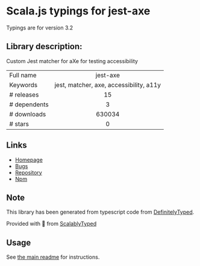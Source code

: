 
# Scala.js typings for jest-axe

Typings are for version 3.2

## Library description:
Custom Jest matcher for aXe for testing accessibility

|                    |                 |
| ------------------ | :-------------: |
| Full name          | jest-axe |
| Keywords           | jest, matcher, axe, accessibility, a11y |
| # releases         | 15 |
| # dependents       | 3 |
| # downloads        | 630034 |
| # stars            | 0 |

## Links
- [Homepage](https://github.com/nickcolley/jest-axe#readme)
- [Bugs](https://github.com/nickcolley/jest-axe/issues)
- [Repository](https://github.com/nickcolley/jest-axe)
- [Npm](https://www.npmjs.com/package/jest-axe)
    


## Note
This library has been generated from typescript code from [DefinitelyTyped](https://definitelytyped.org).

Provided with :purple_heart: from [ScalablyTyped](https://github.com/oyvindberg/ScalablyTyped)

## Usage
See [the main readme](../../readme.md) for instructions.


